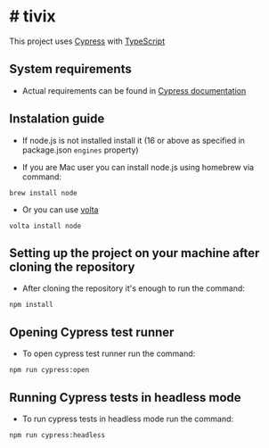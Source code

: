 # # tivix

This project uses [Cypress](https://docs.cypress.io/guides/overview/why-cypress#In-a-nutshell)
with [TypeScript](https://docs.cypress.io/guides/tooling/typescript-support)

## System requirements

* Actual requirements can be found
  in [Cypress documentation](https://docs.cypress.io/guides/getting-started/installing-cypress#System-requirements)

## Instalation guide

* If node.js is not installed install it (16 or above as specified in package.json `engines` property)

* If you are Mac user you can install node.js using homebrew via command:

```
brew install node
```

* Or you can use [volta](https://docs.volta.sh/guide/)

```
volta install node
```

## Setting up the project on your machine after cloning the repository

* After cloning the repository it's enough to run the command:

```
npm install
```

## Opening Cypress test runner

* To open cypress test runner run the command:

```
npm run cypress:open
```

## Running Cypress tests in headless mode

* To run cypress tests in headless mode run the command:

```
npm run cypress:headless
```